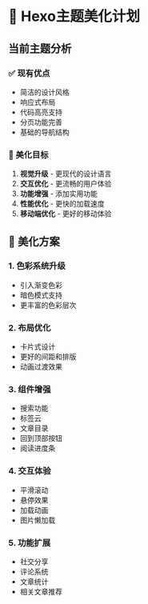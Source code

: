 # 🎨 Hexo主题美化计划

## 当前主题分析

### ✅ 现有优点
- 简洁的设计风格
- 响应式布局
- 代码高亮支持
- 分页功能完善
- 基础的导航结构

### 🎯 美化目标
1. **视觉升级** - 更现代的设计语言
2. **交互优化** - 更流畅的用户体验
3. **功能增强** - 添加实用功能
4. **性能优化** - 更快的加载速度
5. **移动端优化** - 更好的移动体验

## 🚀 美化方案

### 1. 色彩系统升级
- 引入渐变色彩
- 暗色模式支持
- 更丰富的色彩层次

### 2. 布局优化
- 卡片式设计
- 更好的间距和排版
- 动画过渡效果

### 3. 组件增强
- 搜索功能
- 标签云
- 文章目录
- 回到顶部按钮
- 阅读进度条

### 4. 交互体验
- 平滑滚动
- 悬停效果
- 加载动画
- 图片懒加载

### 5. 功能扩展
- 社交分享
- 评论系统
- 文章统计
- 相关文章推荐